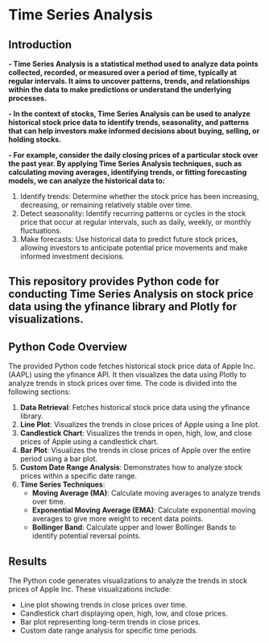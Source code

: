 # Time Series Analysis 

## Introduction

**- Time Series Analysis is a statistical method used to analyze data points collected, recorded, or measured over a period of time, typically at regular intervals. It aims to uncover patterns, trends, and relationships within the data to make predictions or understand the underlying processes.**

**- In the context of stocks, Time Series Analysis can be used to analyze historical stock price data to identify trends, seasonality, and patterns that can help investors make informed decisions about buying, selling, or holding stocks.**

**- For example, consider the daily closing prices of a particular stock over the past year. By applying Time Series Analysis techniques, such as calculating moving averages, identifying trends, or fitting forecasting models, we can analyze the historical data to:**

  1. Identify trends: Determine whether the stock price has been increasing, decreasing, or remaining relatively stable over time.
  2. Detect seasonality: Identify recurring patterns or cycles in the stock price that occur at regular intervals, such as daily, weekly, or monthly fluctuations.
  3. Make forecasts: Use historical data to predict future stock prices, allowing investors to anticipate potential price movements and make informed investment decisions.

This repository provides Python code for conducting Time Series Analysis on stock price data using the yfinance library and Plotly for visualizations.
---

## Python Code Overview

The provided Python code fetches historical stock price data of Apple Inc. (AAPL) using the yfinance API. It then visualizes the data using Plotly to analyze trends in stock prices over time. The code is divided into the following sections:

1. **Data Retrieval**: Fetches historical stock price data using the yfinance library.
2. **Line Plot**: Visualizes the trends in close prices of Apple using a line plot.
3. **Candlestick Chart**: Visualizes the trends in open, high, low, and close prices of Apple using a candlestick chart.
4. **Bar Plot**: Visualizes the trends in close prices of Apple over the entire period using a bar plot.
5. **Custom Date Range Analysis**: Demonstrates how to analyze stock prices within a specific date range.
6. **Time Series Techniques**:
   - **Moving Average (MA)**: Calculate moving averages to analyze trends over time.
   - **Exponential Moving Average (EMA)**: Calculate exponential moving averages to give more weight to recent data points.
   - **Bollinger Band**: Calculate upper and lower Bollinger Bands to identify potential reversal points.

## Results

The Python code generates visualizations to analyze the trends in stock prices of Apple Inc. These visualizations include:

- Line plot showing trends in close prices over time.
- Candlestick chart displaying open, high, low, and close prices.
- Bar plot representing long-term trends in close prices.
- Custom date range analysis for specific time periods.


